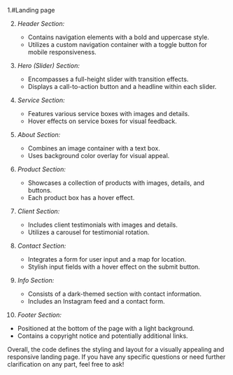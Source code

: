 1.#Landing page

2. *Header Section:*
   - Contains navigation elements with a bold and uppercase style.
   - Utilizes a custom navigation container with a toggle button for mobile responsiveness.

3. *Hero (Slider) Section:*
   - Encompasses a full-height slider with transition effects.
   - Displays a call-to-action button and a headline within each slider.

4. *Service Section:*
   - Features various service boxes with images and details.
   - Hover effects on service boxes for visual feedback.

5. *About Section:*
   - Combines an image container with a text box.
   - Uses background color overlay for visual appeal.

6. *Product Section:*
   - Showcases a collection of products with images, details, and buttons.
   - Each product box has a hover effect.

7. *Client Section:*
   - Includes client testimonials with images and details.
   - Utilizes a carousel for testimonial rotation.

8. *Contact Section:*
   - Integrates a form for user input and a map for location.
   - Stylish input fields with a hover effect on the submit button.

9. *Info Section:*
   - Consists of a dark-themed section with contact information.
   - Includes an Instagram feed and a contact form.

10. *Footer Section:*
   - Positioned at the bottom of the page with a light background.
   - Contains a copyright notice and potentially additional links.

Overall, the code defines the styling and layout for a visually appealing and responsive landing page. If you have any specific questions or need further clarification on any part, feel free to ask!
